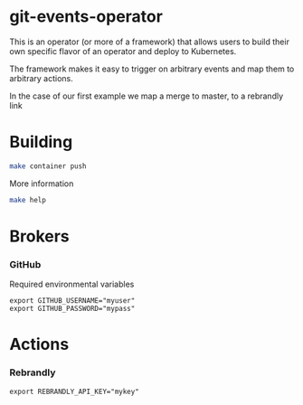 # git-events-operator

This is an operator (or more of a framework) that allows users to build their own specific flavor
of an operator and deploy to Kubernetes.

The framework makes it easy to trigger on arbitrary events and map them to arbitrary actions.

In the case of our first example we map a merge to master, to a rebrandly link

# Building

```bash
make container push
```

More information

```bash
make help
```

# Brokers

### GitHub

Required environmental variables

```
export GITHUB_USERNAME="myuser"
export GITHUB_PASSWORD="mypass"
```

# Actions

### Rebrandly

```
export REBRANDLY_API_KEY="mykey"
```